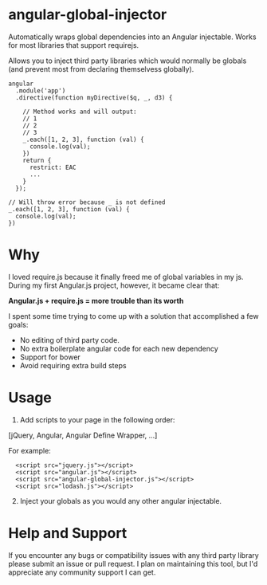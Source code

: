 angular-global-injector
======================

Automatically wraps global dependencies into an Angular injectable.
Works for most libraries that support requirejs.  

Allows you to inject third party libraries which would normally be globals
(and prevent most from declaring themselvess globally).

    angular
      .module('app')
      .directive(function myDirective($q, _, d3) {

        // Method works and will output:
        // 1
        // 2
        // 3
        _.each([1, 2, 3], function (val) {
          console.log(val);
        })
        return {
          restrict: EAC
          ...
        }
      });

    // Will throw error because _ is not defined
    _.each([1, 2, 3], function (val) {
      console.log(val);
    })


# Why
I loved require.js because it finally freed me of global variables in my js.
During my first Angular.js project, however, it became clear that:

 __Angular.js + require.js = more trouble than its worth__

I spent some time trying to come up with a solution that accomplished
a few goals:
* No editing of third party code.
* No extra boilerplate angular code for each new dependency
* Support for bower
* Avoid requiring extra build steps


# Usage
1.  Add scripts to your page in the following order:

  [jQuery, Angular, Angular Define Wrapper, ...]

  For example:

      <script src="jquery.js"></script>
      <script src="angular.js"></script>
      <script src="angular-global-injector.js"></script>
      <script src="lodash.js"></script>

2.  Inject your globals as you would any other angular injectable.

# Help and Support
If you encounter any bugs or compatibility issues with any third party library
please submit an issue or pull request.  I plan on maintaining this tool, but I'd
appreciate any community support I can get.
